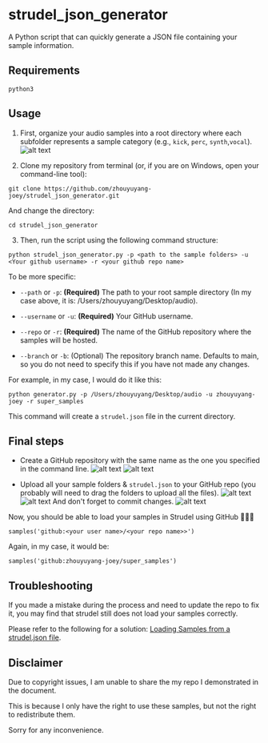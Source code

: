 # strudel_json_generator
A Python script that can quickly generate a JSON file containing your sample information.

## Requirements
```python3```

## Usage
1. First, organize your audio samples into a root directory where each subfolder represents a sample category (e.g., `kick`, `perc`, `synth`,`vocal`). ![alt text](media/image-0.png)

2. Clone my repository from terminal (or, if you are on Windows, open your command-line tool):
```
git clone https://github.com/zhouyuyang-joey/strudel_json_generator.git
```
And change the directory:

```
cd strudel_json_generator
```


3. Then, run the script using the following command structure:


```
python strudel_json_generator.py -p <path to the sample folders> -u <Your github username> -r <your github repo name>
```

To be more specific:

- `--path` or `-p`: **(Required)** The path to your root sample directory (In my case above, it is: /Users/zhouyuyang/Desktop/audio).

- `--username` or `-u`: **(Required)** Your GitHub username.

- `--repo` or `-r`: **(Required)** The name of the GitHub repository where the samples will be hosted.

- `--branch` or `-b`: (Optional) The repository branch name. Defaults to main, so you do not need to specify this if you have not made any changes.


For example, in my case, I would do it like this:
```
python generator.py -p /Users/zhouyuyang/Desktop/audio -u zhouyuyang-joey -r super_samples
```

This command will create a `strudel.json` file in the current directory.

## Final steps
- Create a GitHub repository with the same name as the one you specified in the command line.
![alt text](media/image-1.png)
![alt text](media/image-2.png)


- Upload all your sample folders & `strudel.json` to your GitHub repo (you probably will need to drag the folders to upload all the files).
![alt text](media/image-3.png)
![alt text](media/image-4.png)
And don't forget to commit changes.
![alt text](media/image-5.png)

Now, you should be able to load your samples in Strudel using GitHub 🎉🎉🎉

```
samples('github:<your user name>/<your repo name>>')
```
Again, in my case, it would be:
```
samples('github:zhouyuyang-joey/super_samples')
```
## Troubleshooting
If you made a mistake during the process and need to update the repo to fix it, you may find that strudel still does not load your samples correctly. 

Please refer to the following for a solution: [Loading Samples from a strudel.json file](https://strudel.cc/learn/samples/#loading-samples-from-a-strudeljson-file).

## Disclaimer
Due to copyright issues, I am unable to share the my repo I demonstrated in the document. 

This is because I only have the right to use these samples, but not the right to redistribute them. 

Sorry for any inconvenience.